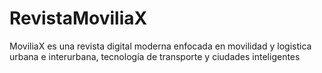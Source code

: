 # RevistaMoviliaX
MoviliaX es una revista digital moderna enfocada en movilidad y logistica urbana e interurbana, tecnología de transporte y ciudades inteligentes
